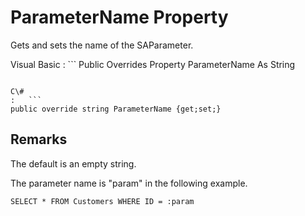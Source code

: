 <!-- loio3c1b361e6c5f10148fa5fea7cec41335 -->

# ParameterName Property

Gets and sets the name of the SAParameter.



Visual Basic
:   ```
Public Overrides Property ParameterName As String
```

C\#
:   ```
public override string ParameterName {get;set;}
```



## Remarks

The default is an empty string.



The parameter name is "param" in the following example.

```
SELECT * FROM Customers WHERE ID = :param
```

